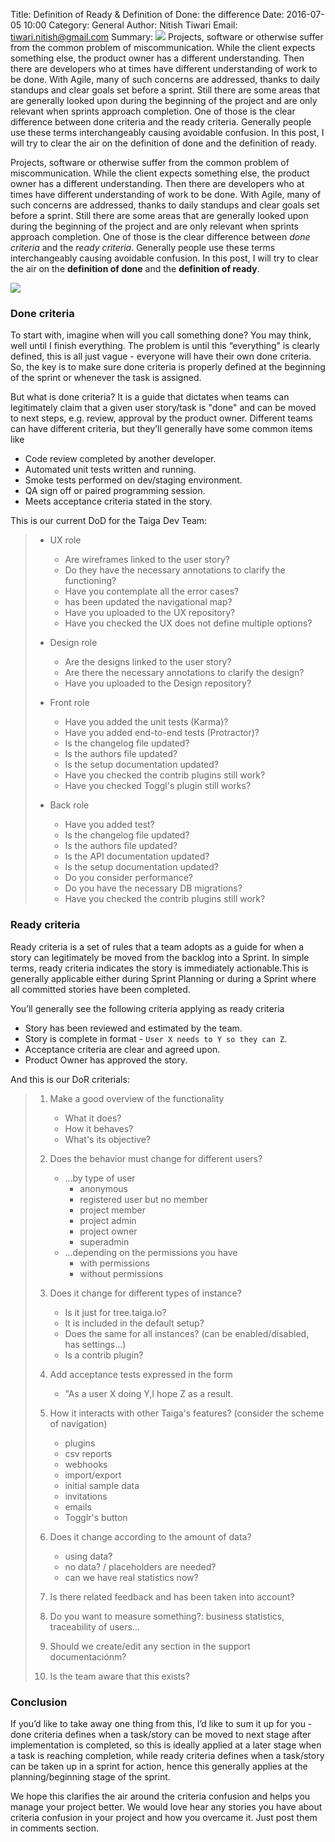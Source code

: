 Title: Definition of Ready & Definition of Done: the difference
Date: 2016-07-05 10:00
Category: General
Author: Nitish Tiwari
Email: tiwari.nitish@gmail.com
Summary: ![]({filename}/images/2016-07-05_dor_and_dod_the_difference/athletic.jpg) Projects, software or otherwise suffer from the common problem of miscommunication. While the client expects something else, the product owner has a different understanding. Then there are developers who at times have different understanding of work to be done. With Agile, many of such concerns are addressed, thanks to daily standups and clear goals set before a sprint. Still there are some areas that are generally looked upon during the beginning of the project and are only relevant when sprints approach completion. One of those is the clear difference between done criteria and the ready criteria. Generally people use these terms interchangeably causing avoidable confusion. In this post, I will try to clear the air on the definition of done and the definition of ready.


Projects, software or otherwise suffer from the common problem of miscommunication. While the client expects something else, the product owner has a different understanding. Then there are developers who at times have different understanding of work to be done. With Agile, many of such concerns are addressed, thanks to daily standups and clear goals set before a sprint. Still there are some areas that are generally looked upon during the beginning of the project and are only relevant when sprints approach completion. One of those is the clear difference between _done criteria_ and the _ready criteria_. Generally people use these terms interchangeably causing avoidable confusion. In this post, I will try to clear the air on the **definition of done** and the **definition of ready**.

![]({filename}/images/2016-07-05_dor_and_dod_the_difference/athletic.jpg)


### Done criteria

To start with, imagine when will you call something done? You may think, well until I finish everything. The problem is until this “everything” is clearly defined, this is all just vague - everyone will have their own done criteria. So, the key is to make sure done criteria is properly defined at the beginning of the sprint or whenever the task is assigned.

But what is done criteria? It is a guide that dictates when teams can legitimately claim that a given user story/task is "done" and can be moved to next steps, e.g. review, approval by the product owner. Different teams can have different criteria, but they’ll generally have some common items like

* Code review completed by another developer.
* Automated unit tests written and running.
* Smoke tests performed on dev/staging environment.
* QA sign off or paired programming session.
* Meets acceptance criteria stated in the story.

This is our current DoD for the Taiga Dev Team:

> - UX role
>     - Are wireframes linked to the user story?
>     - Do they have the necessary annotations to clarify the functioning?
>     - Have you contemplate all the error cases?
>     - has been updated the navigational map?
>     - Have you uploaded to the UX repository?
>     - Have you checked the UX does not define multiple options?
>
> - Design role
>     - Are the designs linked to the user story?
>     - Are there the necessary annotations to clarify the design?
>     - Have you uploaded to the Design repository?
>
> - Front role
>     - Have you added the unit tests (Karma)?
>     - Have you added end-to-end tests (Protractor)?
>     - Is the changelog file updated?
>     - Is the authors file updated?
>     - Is the setup documentation updated?
>     - Have you checked the contrib plugins still work?
>     - Have you checked Toggl's plugin still works?
>
> - Back role
>     - Have you added test?
>     - Is the changelog file updated?
>     - Is the authors file updated?
>     - Is the API documentation updated?
>     - Is the setup documentation updated?
>     - Do you consider performance?
>     - Do you have the necessary DB migrations?
>     - Have you checked the contrib plugins still work?
>


### Ready criteria

Ready criteria is a set of rules that a team adopts as a guide for when a story can legitimately be moved from the backlog into a Sprint. In simple terms, ready criteria indicates the story is immediately actionable.This is generally applicable either during Sprint Planning or during a Sprint where all committed stories have been completed.

You’ll generally see the following criteria applying as ready criteria

* Story has been reviewed and estimated by the team.
* Story is complete in format - `User X needs to Y so they can Z`.
* Acceptance criteria are clear and agreed upon.
* Product Owner has approved the story.

And this is our DoR criterials:

> 1. Make a good overview of the functionality
>     - What it does?
>     - How it behaves?
>     - What's its objective?
>
> 2. Does the behavior must change for different users?
>     - ...by type of user
>         - anonymous
>         - registered user but no member
>         - project member
>         - project admin
>         - project owner
>         - superadmin
>     - ...depending on the permissions you have
>         - with permissions
>         - without permissions
>
> 3. Does it change for different types of instance?
>     - Is it just for tree.taiga.io?
>     - It is included in the default setup?
>     - Does the same for all instances? (can be enabled/disabled, has settings...)
>     - Is a contrib plugin?
>
> 4. Add acceptance tests expressed in the form
>     - "As a user X doing Y,I hope Z as a result.
>
> 5. How it interacts with other Taiga's features? (consider the scheme of navigation)
>     - plugins
>     - csv reports
>     - webhooks
>     - import/export
>     - initial sample data
>     - invitations
>     - emails
>     - Togglr's button
>
> 6. Does it change according to the amount of data?
>     - using data?
>     - no data? / placeholders are needed?
>     - can we have real statistics now?
>
> 7. Is there related feedback and has been taken into account?
>
> 8. Do you want to measure something?: business statistics, traceability of users...
>
> 9. Should we create/edit any section in the support documentaciónm?
>
> 10. Is the team aware that this exists?
>

### Conclusion

If you’d like to take away one thing from this, I’d like to sum it up for you - done criteria defines when a task/story can be moved to next stage after implementation is completed, so this is ideally applied at a later stage when a task is reaching completion, while ready criteria defines when a task/story can be taken up in a sprint for action, hence this generally applies at the planning/beginning stage of the sprint.

We hope this clarifies the air around the criteria confusion and helps you manage your project better. We would love hear any stories you have about criteria confusion in your project and how you overcame it. Just post them in comments section.
